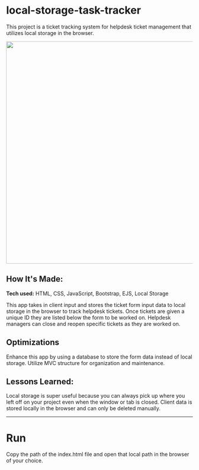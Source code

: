 # local-storage-task-tracker

This project is a ticket tracking system for helpdesk ticket management that utilizes local storage in the browser. 


<img src="https://i.imgur.com/U49AsbS.gif" width="600px">

## How It's Made:

**Tech used:** HTML, CSS, JavaScript, Bootstrap, EJS, Local Storage

This app takes in client input and stores the ticket form input data to local storage in the browser to track helpdesk tickets. Once tickets are given a unique ID they are listed below the form to be worked on. Helpdesk managers can close and reopen specific tickets as they are worked on.

## Optimizations

Enhance this app by using a database to store the form data instead of local storage. Utilize MVC structure for organization and maintenance.

## Lessons Learned:

Local storage is super useful because you can always pick up where you left off on your project even when the window or tab is closed. Client data is stored locally in the browser and can only be deleted manually.

---

# Run

Copy the path of the index.html file and open that local path in the browser of your choice.
